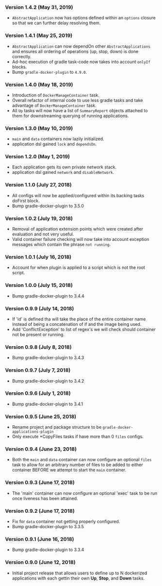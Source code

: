 ### Version 1.4.2 (May 31, 2019)
* `AbstractApplication` now has options defined within an `options` closure so that we can further delay resolving them.

### Version 1.4.1 (May 25, 2019)
* `AbstractApplication` can now dependOn other `AbstractApplications` and ensures all ordering of operations (up, stop, down) is done correctly.
* Ad-hoc execution of gradle task-code now takes into account `onlyIf` blocks.
* Bump `gradle-docker-plugin` to `4.9.0`.

### Version 1.4.0 (May 18, 2019)
* Introduction of `DockerManageContainer` task.
* Overall refactor of internal code to use less gradle tasks and take advantage of `DockerManageContainer` task.
* All `Up` tasks will now have a list of `SummaryReport` objects attached to them for downstreaming querying of running applications.

### Version 1.3.0 (May 10, 2019)
* `main` and `data` containers now lazily initialized.
* application dsl gained `lock` and `dependsOn`.

### Version 1.2.0 (May 1, 2019)
* Each application gets its own private network stack.
* application dsl gained `network` and `disableNetwork`.

### Version 1.1.0 (July 27, 2018)
* All configs will now be applied/configured within its backing tasks doFirst block.
* Bump gradle-docker-plugin to 3.5.0

### Version 1.0.2 (July 19, 2018)
* Removal of application extension points which were created after evaluation and not very useful.
* Valid container failure checking will now take into account exception messages which contain the phrase `not running`.

### Version 1.0.1 (July 16, 2018)
* Account for when plugin is applied to a script which is not the root script.

### Version 1.0.0 (July 15, 2018)
* Bump gradle-docker-plugin to 3.4.4

### Version 0.9.9 (July 14, 2018)
* If 'id' is defined tha will take the place of the entire container name instead of being a concatenation of if and the image being used.
* Add 'ConflictException' to list of regex's we will check should container not be present or running.

### Version 0.9.8 (July 8, 2018)
* Bump gradle-docker-plugin to 3.4.3

### Version 0.9.7 (July 7, 2018)
* Bump gradle-docker-plugin to 3.4.2

### Version 0.9.6 (July 1, 2018)
* Bump gradle-docker-plugin to 3.4.1

### Version 0.9.5 (June 25, 2018)
* Rename project and package structure to be `gradle-docker-applications-plugin`
* Only execute *CopyFiles tasks if have more than 0 `files` configs.

### Version 0.9.4 (June 23, 2018)
* Both the `main` and `data` container can now configure an optional `files` task to allow for an arbitrary number of files
to be added to either container BEFORE we attempt to start the `main` container.

### Version 0.9.3 (June 17, 2018)
* The 'main' container can now configure an optional 'exec' task to be run once liveness has been attained.

### Version 0.9.2 (June 17, 2018)
* Fix for `data` container not getting properly configured.
* Bump gradle-docker-plugin to 3.3.5

### Version 0.9.1 (June 16, 2018)
* Bump gradle-docker-plugin to 3.3.4

### Version 0.9.0 (June 12, 2018)
* Initial project release that allows users to define up to N dockerized applications with each gettin their own **Up**, **Stop**, and **Down** tasks.
